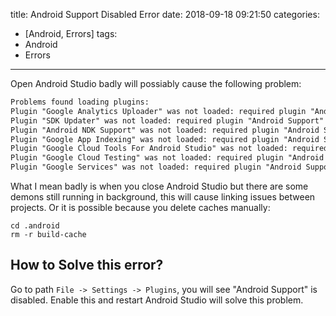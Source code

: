 title: Android Support Disabled Error
date: 2018-09-18 09:21:50
categories:
- [Android, Errors]
tags:
- Android
- Errors
---

Open Android Studio badly will possiably cause the following problem:

```html
Problems found loading plugins:
Plugin "Google Analytics Uploader" was not loaded: required plugin "Android Support" is disabled.
Plugin "SDK Updater" was not loaded: required plugin "Android Support" is disabled.
Plugin "Android NDK Support" was not loaded: required plugin "Android Support" is disabled.
Plugin "Google App Indexing" was not loaded: required plugin "Android Support" is disabled.
Plugin "Google Cloud Tools For Android Studio" was not loaded: required plugin "Android Support" is disabled.
Plugin "Google Cloud Testing" was not loaded: required plugin "Android Support" is disabled.
Plugin "Google Services" was not loaded: required plugin "Android Support" is disabled.
```

<!-- more -->

What I mean badly is when you close Android Studio but there are some demons still running in background, this will cause linking issues between projects. Or it is possible because you delete caches manually:

```
cd .android
rm -r build-cache
```

## How to Solve this error?

Go to path `File -> Settings -> Plugins`, you will see "Android Support" is disabled. Enable this and restart Android Studio will solve this problem.
